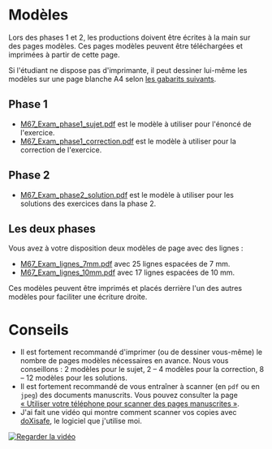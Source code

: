 # Modèles

Lors des phases 1 et 2, les productions doivent être écrites à la main sur des pages modèles. Ces pages modèles peuvent être téléchargées et imprimées à partir de cette page.

Si l'étudiant ne dispose pas d'imprimante, il peut dessiner lui-même les modèles sur une page blanche A4 selon [les gabarits suivants](M67_Exam_gabarits.pdf).

## Phase 1

- [M67_Exam_phase1_sujet.pdf](M67_Exam_phase1_sujet.pdf) est le modèle à utiliser pour l'énoncé de l'exercice.
- [M67_Exam_phase1_correction.pdf](M67_Exam_phase1_correction.pdf) est le modèle à utiliser pour la correction de l'exercice.

## Phase 2

- [M67_Exam_phase2_solution.pdf](M67_Exam_phase2_solution.pdf) est le modèle à utiliser pour les solutions des exercices dans la phase 2.

## Les deux phases

Vous avez à votre disposition deux modèles de page avec des lignes :
- [M67_Exam_lignes_7mm.pdf](M67_Exam_lignes_7mm.pdf) avec 25 lignes espacées de 7 mm.
- [M67_Exam_lignes_10mm.pdf](M67_Exam_lignes_10mm.pdf) avec 17 lignes espacées de 10 mm.

Ces modèles peuvent être imprimés et placés derrière l'un des autres modèles pour faciliter une écriture droite.

# Conseils

- Il est fortement recommandé d'imprimer (ou de dessiner vous-même) le nombre de pages modèles nécessaires en avance. Nous vous conseillons : 2 modèles pour le sujet, 2 – 4 modèles pour la correction, 8 – 12 modèles pour les solutions.
- Il est fortement recommandé de vous entraîner à scanner (en `pdf` ou en `jpeg`) des documents manuscrits. Vous pouvez consulter la page [« Utiliser votre téléphone pour scanner des pages manuscrites »](https://labopp-info.pages.math.cnrs.fr/e-learning/post/2020-04-17-kroum-scan/).
- J'ai fait une vidéo qui montre comment scanner vos copies avec [doXisafe](https://play.google.com/store/apps/details?id=de.cib.doxisafe.android), le logiciel que j'utilise moi.

[![Regarder la vidéo](https://i.imgur.com/6ZVy5c5.png)](https://youtu.be/buC1FzO00pc)
